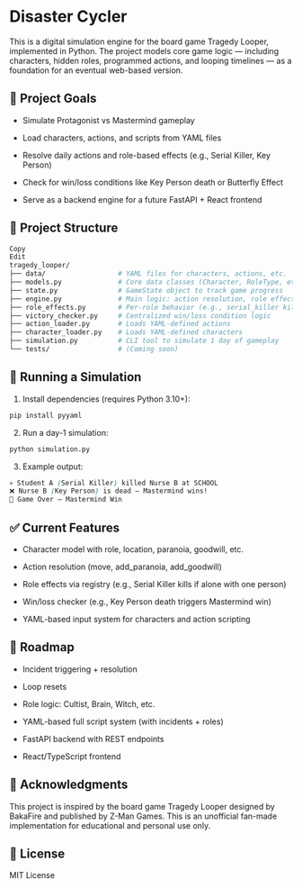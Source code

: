 # Disaster Cycler
This is a digital simulation engine for the board game Tragedy Looper, implemented in Python. The project models core game logic — including characters, hidden roles, programmed actions, and looping timelines — as a foundation for an eventual web-based version.

## 🧠 Project Goals
- Simulate Protagonist vs Mastermind gameplay

- Load characters, actions, and scripts from YAML files

- Resolve daily actions and role-based effects (e.g., Serial Killer, Key Person)

- Check for win/loss conditions like Key Person death or Butterfly Effect

- Serve as a backend engine for a future FastAPI + React frontend

## 📁 Project Structure
```graphql
Copy
Edit
tragedy_looper/
├── data/                  # YAML files for characters, actions, etc.
├── models.py              # Core data classes (Character, RoleType, etc.)
├── state.py               # GameState object to track game progress
├── engine.py              # Main logic: action resolution, role effects
├── role_effects.py        # Per-role behavior (e.g., serial_killer kills)
├── victory_checker.py     # Centralized win/loss condition logic
├── action_loader.py       # Loads YAML-defined actions
├── character_loader.py    # Loads YAML-defined characters
├── simulation.py          # CLI tool to simulate 1 day of gameplay
└── tests/                 # (Coming soon)
```

## 🚀 Running a Simulation
1. Install dependencies (requires Python 3.10+):

```bash
pip install pyyaml
```
2. Run a day-1 simulation:

```bash
python simulation.py
```

3. Example output:

```css
💀 Student A (Serial Killer) killed Nurse B at SCHOOL  
❌ Nurse B (Key Person) is dead — Mastermind wins!  
🏁 Game Over — Mastermind Win
```

## ✅ Current Features
- Character model with role, location, paranoia, goodwill, etc.

- Action resolution (move, add_paranoia, add_goodwill)

- Role effects via registry (e.g., Serial Killer kills if alone with one person)

- Win/loss checker (e.g., Key Person death triggers Mastermind win)

- YAML-based input system for characters and action scripting

## 🧭 Roadmap
 - Incident triggering + resolution

 - Loop resets

 - Role logic: Cultist, Brain, Witch, etc.

 - YAML-based full script system (with incidents + roles)

 - FastAPI backend with REST endpoints

 - React/TypeScript frontend

## 🙏 Acknowledgments
This project is inspired by the board game Tragedy Looper designed by BakaFire and published by Z-Man Games. This is an unofficial fan-made implementation for educational and personal use only.

## 📜 License
MIT License

